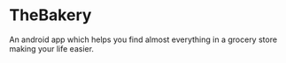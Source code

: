 # TheBakery
An android app which helps you find almost everything in a grocery store making your life easier.
